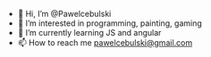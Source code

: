 - 👋 Hi, I’m @Pawelcebulski
- 👀 I’m interested in programming, painting, gaming 
- 🌱 I’m currently learning JS and angular
- 📫 How to reach me pawelcebulski@gmail.com

<!---
Pawelcebulski/Pawelcebulski is a ✨ special ✨ repository because its `README.md` (this file) appears on your GitHub profile.
You can click the Preview link to take a look at your changes.
--->
